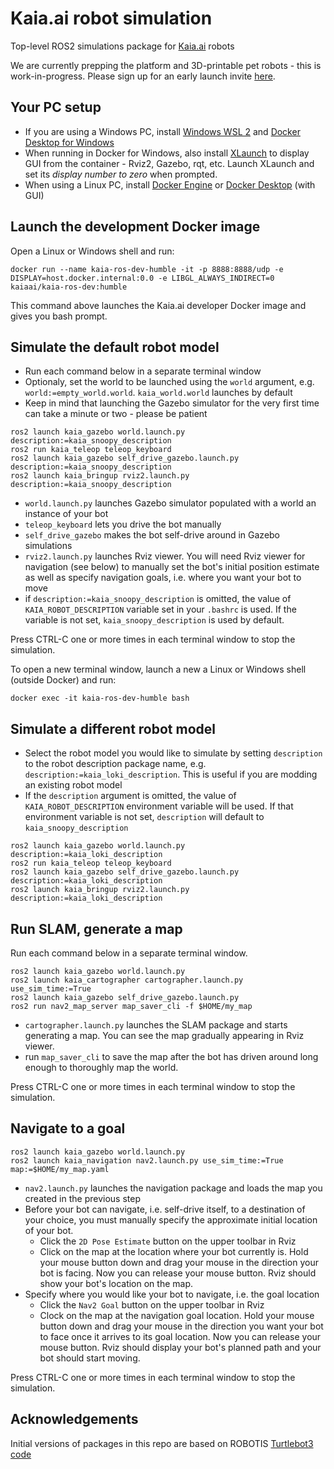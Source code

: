 # Kaia.ai robot simulation
Top-level ROS2 simulations package for [Kaia.ai](https://kaia.ai) robots

We are currently prepping the platform and 3D-printable pet robots - this is work-in-progress.
Please sign up for an early launch invite [here](https://remake.ai).

## Your PC setup
- If you are using a Windows PC, install [Windows WSL 2](https://learn.microsoft.com/en-us/windows/wsl/install)
and [Docker Desktop for Windows](https://docs.docker.com/desktop/install/windows-install/)
- When running in Docker for Windows, also install [XLaunch](https://sourceforge.net/projects/xming/)
to display GUI from the container - Rviz2, Gazebo, rqt, etc. Launch XLaunch and set its
*display number to zero* when prompted.
- When using a Linux PC, install [Docker Engine](https://docs.docker.com/engine/install/ubuntu/) or
[Docker Desktop](https://docs.docker.com/desktop/install/linux-install/) (with GUI)

## Launch the development Docker image
Open a Linux or Windows shell and run:
```
docker run --name kaia-ros-dev-humble -it -p 8888:8888/udp -e DISPLAY=host.docker.internal:0.0 -e LIBGL_ALWAYS_INDIRECT=0 kaiaai/kaia-ros-dev:humble
```
This command above launches the Kaia.ai developer Docker image and gives you bash prompt.

## Simulate the default robot model
- Run each command below in a separate terminal window
- Optionaly, set the world to be launched using the `world` argument,
e.g. `world:=empty_world.world`. `kaia_world.world` launches by default
- Keep in mind that launching the Gazebo simulator for the very first time can take a minute
or two - please be patient
```
ros2 launch kaia_gazebo world.launch.py description:=kaia_snoopy_description
ros2 run kaia_teleop teleop_keyboard
ros2 launch kaia_gazebo self_drive_gazebo.launch.py description:=kaia_snoopy_description
ros2 launch kaia_bringup rviz2.launch.py description:=kaia_snoopy_description
```
- `world.launch.py` launches Gazebo simulator populated with a world an instance of your bot
- `teleop_keyboard` lets you drive the bot manually
- `self_drive_gazebo` makes the bot self-drive around in Gazebo simulations
- `rviz2.launch.py` launches Rviz viewer. You will need Rviz viewer for navigation (see below)
to manually set the bot's initial position estimate as well as specify navigation goals,
i.e. where you want your bot to move
- if `description:=kaia_snoopy_description` is omitted, the value of `KAIA_ROBOT_DESCRIPTION`
variable set in your `.bashrc` is used. If the variable is not set, `kaia_snoopy_description` is used by default.

Press CTRL-C one or more times in each terminal window to stop the simulation.

To open a new terminal window, launch a new a Linux or Windows shell (outside Docker) and run:
```
docker exec -it kaia-ros-dev-humble bash
```

## Simulate a different robot model
- Select the robot model you would like to simulate by setting `description` to the robot description
package name, e.g. `description:=kaia_loki_description`. This is useful if you are modding an
existing robot model
- If the `description` argument is omitted, the value of `KAIA_ROBOT_DESCRIPTION` environment
variable will be used. If that environment variable is not set, `description` will default
to `kaia_snoopy_description`
```
ros2 launch kaia_gazebo world.launch.py description:=kaia_loki_description
ros2 run kaia_teleop teleop_keyboard
ros2 launch kaia_gazebo self_drive_gazebo.launch.py description:=kaia_loki_description
ros2 launch kaia_bringup rviz2.launch.py description:=kaia_loki_description
```

## Run SLAM, generate a map
Run each command below in a separate terminal window.
```
ros2 launch kaia_gazebo world.launch.py
ros2 launch kaia_cartographer cartographer.launch.py use_sim_time:=True
ros2 launch kaia_gazebo self_drive_gazebo.launch.py
ros2 run nav2_map_server map_saver_cli -f $HOME/my_map
```
- `cartographer.launch.py` launches the SLAM package and starts generating a map. You can see the map
gradually appearing in Rviz viewer.
- run `map_saver_cli` to save the map after the bot has driven around long enough to thoroughly map the world.

Press CTRL-C one or more times in each terminal window to stop the simulation.

## Navigate to a goal
```
ros2 launch kaia_gazebo world.launch.py
ros2 launch kaia_navigation nav2.launch.py use_sim_time:=True map:=$HOME/my_map.yaml
```
- `nav2.launch.py` launches the navigation package and loads the map you created in the previous step
- Before your bot can navigate, i.e. self-drive itself, to a destination of your choice, you must
manually specify the approximate initial location of your bot.
    - Click the `2D Pose Estimate` button on the upper toolbar in Rviz
    - Click on the map at the location where your bot currently is. Hold your mouse button down and drag your mouse in the direction your bot is facing. Now you can release your mouse button. Rviz should show your bot's location on the map.
- Specify where you would like your bot to navigate, i.e. the goal location
    - Click the `Nav2 Goal` button on the upper toolbar in Rviz
    - Clock on the map at the navigation goal location. Hold your mouse button down and drag your mouse in the direction you want your bot to face once it arrives to its goal location. Now you can release your mouse button. Rviz should display your bot's planned path and your bot should start moving.

Press CTRL-C one or more times in each terminal window to stop the simulation.

## Acknowledgements
Initial versions of packages in this repo are based on ROBOTIS [Turtlebot3 code](https://github.com/ROBOTIS-GIT/turtlebot3_simulations)
